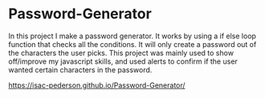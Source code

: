 # Password-Generator
In this project I make a password generator. It works by using a if else loop function that checks all the conditions. It will only create a password out of the characters the user picks. This project was mainly used to show off/improve my javascript skills, and used alerts to confirm if the user wanted certain characters in the password.


https://isac-pederson.github.io/Password-Generator/
